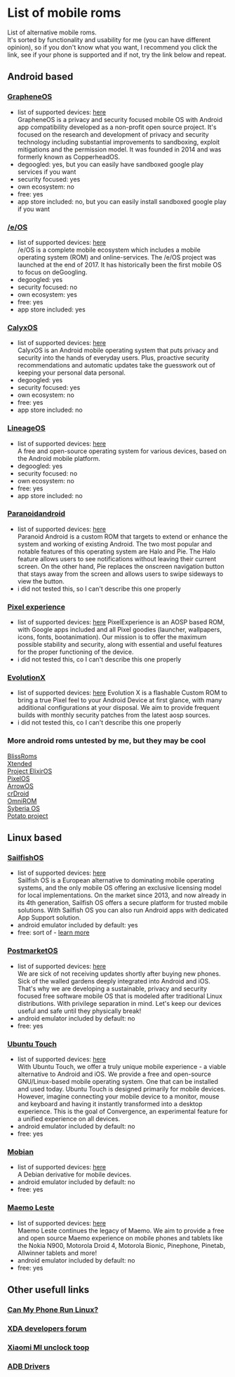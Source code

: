 # List of mobile roms
List of alternative mobile roms.  
It's sorted by functionality and usability for me (you can have different opinion), so if you don't know what you want, I recommend you click the link, see if your phone is supported and if not, try the link below and repeat.

## Android based
### [GrapheneOS](https://grapheneos.org/)  
- list of supported devices: [here](https://grapheneos.org/faq#device-support)  
GrapheneOS is a privacy and security focused mobile OS with Android app compatibility developed as a non-profit open source project. It's focused on the research and development of privacy and security technology including substantial improvements to sandboxing, exploit mitigations and the permission model. It was founded in 2014 and was formerly known as CopperheadOS.
- degoogled: yes, but you can easily have sandboxed google play services if you want
- security focused: yes
- own ecosystem: no
- free: yes
- app store included: no, but you can easily install sandboxed google play if you want

### [/e/OS](https://e.foundation/)  
- list of supported devices: [here](https://doc.e.foundation/devices)  
/e/OS is a complete mobile ecosystem which includes a mobile operating system (ROM) and online-services. The /e/OS project was launched at the end of 2017. It has historically been the first mobile OS to focus on deGoogling.
- degoogled: yes
- security focused: no
- own ecosystem: yes
- free: yes
- app store included: yes

### [CalyxOS](https://calyxos.org/)  
- list of supported devices: [here](https://calyxos.org/install/)  
CalyxOS is an Android mobile operating system that puts privacy and security into the hands of everyday users. Plus, proactive security recommendations and automatic updates take the guesswork out of keeping your personal data personal.
- degoogled: yes
- security focused: yes
- own ecosystem: no
- free: yes
- app store included: no

### [LineageOS](https://lineageos.org/)  
- list of supported devices: [here](https://wiki.lineageos.org/devices/)  
A free and open-source operating system for various devices, based on the Android mobile platform.
- degoogled: yes
- security focused: no
- own ecosystem: no
- free: yes
- app store included: no

### [Paranoidandroid](https://paranoidandroid.co/)  
- list of supported devices: [here](https://paranoidandroid.co/)  
Paranoid Android is a custom ROM that targets to extend or enhance the system and working of existing Android. The two most popular and notable features of this operating system are Halo and Pie. The Halo feature allows users to see notifications without leaving their current screen. On the other hand, Pie replaces the onscreen navigation button that stays away from the screen and allows users to swipe sideways to view the button.
- i did not tested this, so I can't describe this one properly

### [Pixel experience](https://pixelexperience.org/)  
- list of supported devices: [here](https://get.pixelexperience.org/devices) 
PixelExperience is an AOSP based ROM, with Google apps included and all Pixel goodies (launcher, wallpapers, icons, fonts, bootanimation).
Our mission is to offer the maximum possible stability and security, along with essential and useful features for the proper functioning of the device.
- i did not tested this, co I can't describe this one properly 

### [EvolutionX](https://evolution-x.org/)  
- list of supported devices: [here](https://evolution-x.org/download) 
Evolution X is a flashable Custom ROM to bring a true Pixel feel to your Android Device at first glance, with many additional configurations at your disposal. We aim to provide frequent builds with monthly security patches from the latest aosp sources.
- i did not tested this, co I can't describe this one properly 

### More android roms untested by me, but they may be cool
[BlissRoms](https://blissroms.org/)  
[Xtended](https://project-xtended.org/)  
[Project ElixirOS](https://projectelixiros.com/download)  
[PixelOS](https://pixelos.net/download)  
[ArrowOS](https://www.arrowos.net/download)  
[crDroid](https://crdroid.net/downloads)  
[OmniROM](https://omnirom.org/#devices)  
[Syberia OS](https://syberiaos.com/downloads)  
[Potato project](https://potatoproject.co/)  






## Linux based
### [SailfishOS](https://sailfishos.org/)  
- list of supported devices: [here](https://docs.sailfishos.org/Support/Supported_Devices/)  
Sailfish OS is a European alternative to dominating mobile operating systems, and the only mobile OS offering an exclusive licensing model for local implementations.
On the market since 2013, and now already in its 4th generation, Sailfish OS offers a secure platform for trusted mobile solutions. With Sailfish OS you can also run Android apps with dedicated App Support solution.
- android emulator included by default: yes
- free: sort of - [learn more](https://shop.jolla.com/)

### [PostmarketOS](https://postmarketos.org/)  
- list of supported devices: [here](https://wiki.postmarketos.org/wiki/Devices)  
We are sick of not receiving updates shortly after buying new phones. Sick of the walled gardens deeply integrated into Android and iOS. That's why we are developing a sustainable, privacy and security focused free software mobile OS that is modeled after traditional Linux distributions. With privilege separation in mind. Let's keep our devices useful and safe until they physically break!
- android emulator included by default: no
- free: yes

### [Ubuntu Touch](https://ubuntu-touch.io/)  
- list of supported devices: [here](https://devices.ubuntu-touch.io/)  
With Ubuntu Touch, we offer a truly unique mobile experience - a viable alternative to Android and iOS. We provide a free and open-source GNU/Linux-based mobile operating system. One that can be installed and used today. Ubuntu Touch is designed primarily for mobile devices. However, imagine connecting your mobile device to a monitor, mouse and keyboard and having it instantly transformed into a desktop experience. This is the goal of Convergence, an experimental feature for a unified experience on all devices.
- android emulator included by default: no
- free: yes

### [Mobian](https://mobian.org/)  
- list of supported devices: [here](https://wiki.mobian.org/doku.php?id=install)  
A Debian derivative for mobile devices.
- android emulator included by default: no
- free: yes

### [Maemo Leste](https://maemo-leste.github.io/)
- list of supported devices: [here](https://maedevu.maemo.org/images/)  
Maemo Leste continues the legacy of Maemo. We aim to provide a free and open source Maemo experience on mobile phones and tablets like the Nokia N900, Motorola Droid 4, Motorola Bionic, Pinephone, Pinetab, Allwinner tablets and more!
- android emulator included by default: no
- free: yes

## Other usefull links

### [Can My Phone Run Linux?](https://many.tuxphones.com/)

### [XDA developers forum](https://forum.xda-developers.com/)

### [Xiaomi MI unclock toop](https://mi-globe.com/download-xiaomi-mi-unlock-tool-all-versions/)

### [ADB Drivers](https://androidadbdriver.com/)